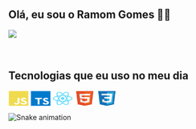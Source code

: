 ## Olá, eu sou o Ramom Gomes 👋🏿

<a href="https://www.linkedin.com/in/ramomgomes/" target="_blank"><img src="https://img.shields.io/badge/-LinkedIn-%230077B5?style=for-the-badge&logo=linkedin&logoColor=white" target="_blank"></a> 

<div>
    <img height="180em" alt="" src="https://github-readme-stats.vercel.app/api?username=Ramom-Gomes&show_icons=true&theme=dracula&count_private=true" />
    <img height="180em" alt="" src="https://github-readme-stats.vercel.app/api/top-langs/?username=Ramom-Gomes&layout=compact&theme=dracula" />
</div>

## Tecnologias que eu uso no meu dia

<div>
  <img align="center" alt="Rafa-Js" height="30" width="40" src="https://raw.githubusercontent.com/devicons/devicon/master/icons/javascript/javascript-plain.svg">
  <img align="center" alt="Rafa-Ts" height="30" width="40" src="https://raw.githubusercontent.com/devicons/devicon/master/icons/typescript/typescript-plain.svg">
  <img align="center" alt="Rafa-React" height="30" width="40" src="https://raw.githubusercontent.com/devicons/devicon/master/icons/react/react-original.svg">
  <img align="center" alt="Rafa-HTML" height="30" width="40" src="https://raw.githubusercontent.com/devicons/devicon/master/icons/html5/html5-original.svg">
  <img align="center" alt="Rafa-CSS" height="30" width="40" src="https://raw.githubusercontent.com/devicons/devicon/master/icons/css3/css3-original.svg">
</div>

![Snake animation](https://github.com/Ramom-Gomes)
